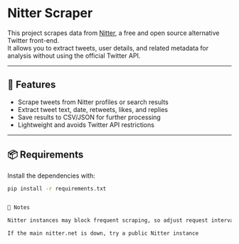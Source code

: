 # Nitter Scraper

This project scrapes data from [Nitter](https://nitter.net), a free and open source alternative Twitter front-end.  
It allows you to extract tweets, user details, and related metadata for analysis without using the official Twitter API.

---

## 🚀 Features
- Scrape tweets from Nitter profiles or search results
- Extract tweet text, date, retweets, likes, and replies
- Save results to CSV/JSON for further processing
- Lightweight and avoids Twitter API restrictions

---

## 📦 Requirements
Install the dependencies with:

```bash
pip install -r requirements.txt


📝 Notes

Nitter instances may block frequent scraping, so adjust request intervals if needed.

If the main nitter.net is down, try a public Nitter instance